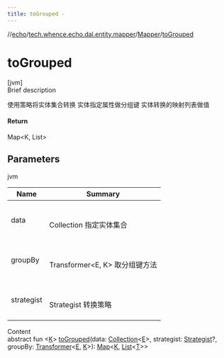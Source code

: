```yaml
---
title: toGrouped -
---
```

//[echo](../../index.md)/[tech.whence.echo.dal.entity.mapper](../index.md)/[Mapper](index.md)/[toGrouped](to-grouped.md)



# toGrouped  
[jvm]  
Brief description  


使用策略将实体集合转换 实体指定属性做分组键 实体转换的映射列表做值



#### Return  


Map<K, List<T>>



## Parameters  
  
jvm  
  
|  Name|  Summary| 
|---|---|
| data| <br><br>Collection<E> 指定实体集合<br><br>
| groupBy| <br><br>Transformer<E, K> 取分组键方法<br><br>
| strategist| <br><br>Strategist 转换策略<br><br>
  
  
Content  
abstract fun <[K](to-grouped.md)> [toGrouped](to-grouped.md)(data: [Collection](https://kotlinlang.org/api/latest/jvm/stdlib/kotlin.collections/-collection/index.html)<[E](index.md)>, strategist: [Strategist](../../tech.whence.echo.strategy/-strategist/index.md)?, groupBy: [Transformer](../../tech.whence.echo.function/-transformer/index.md)<[E](index.md), [K](to-grouped.md)>): [Map](https://kotlinlang.org/api/latest/jvm/stdlib/kotlin.collections/-map/index.html)<[K](to-grouped.md), [List](https://kotlinlang.org/api/latest/jvm/stdlib/kotlin.collections/-list/index.html)<[T](index.md)>>  



